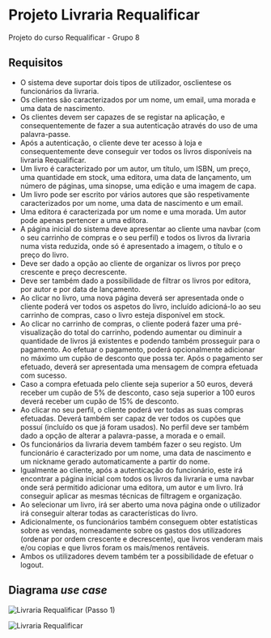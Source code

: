 # Projeto Livraria Requalificar
Projeto do curso Requalificar - Grupo 8

## Requisitos
- O sistema deve suportar dois tipos de utilizador, osclientese os funcionários da livraria.
- Os clientes são caracterizados por um nome, um email, uma morada e uma data de nascimento.
- Os clientes devem ser capazes de se registar na aplicação, e consequentemente de fazer a sua autenticação através do uso de uma palavra-passe.
- Após a autenticação, o cliente deve ter acesso à loja e consequentemente deve conseguir ver todos os livros
disponíveis na livraria Requalificar.
- Um livro é caracterizado por um autor, um título, um ISBN, um preço, uma quantidade em stock, uma editora, uma data de lançamento, um número de páginas, uma sinopse, uma edição e uma imagem de capa. 
- Um livro pode ser escrito por vários autores que são respetivamente caracterizados por um nome, uma data de nascimento e um email.
- Uma editora é caracterizada por um nome e uma morada. Um autor pode apenas pertencer a uma editora.
- A página inicial do sistema deve apresentar ao cliente uma navbar (com o seu carrinho de compras e o seu perfil) e todos os livros da livraria numa vista reduzida, onde só é apresentado a imagem, o título e o preço do livro.
- Deve ser dado a opção ao cliente de organizar os livros por preço crescente e preço decrescente.
- Deve ser também dado a possibilidade de filtrar os livros por editora, por autor e por data de lançamento.
- Ao clicar no livro, uma nova página deverá ser apresentada onde o cliente poderá ver todos os aspetos do livro, incluído adicioná-lo ao seu carrinho de compras, caso o livro esteja disponível em stock.
- Ao clicar no carrinho de compras, o cliente poderá fazer uma pré-visualização do total do carrinho, podendo aumentar ou diminuir a quantidade de livros já existentes e podendo também prosseguir para o pagamento. Ao efetuar o pagamento, poderá opcionalmente adicionar no máximo um cupão de desconto que possa ter. Após o pagamento ser efetuado, deverá ser apresentada uma mensagem de compra efetuada com sucesso. 
- Caso a compra efetuada pelo cliente seja superior a 50 euros, deverá receber um cupão de 5% de desconto, caso seja superior a 100 euros deverá receber um cupão de 15% de desconto.
- Ao clicar no seu perfil, o cliente poderá ver todas as suas compras efetuadas. Deverá também ser capaz de ver todos os cupões que possuí (incluído os que já foram usados). No perfil deve ser também dado a opção de alterar a palavra-passe, a morada e o email.
- Os funcionários da livraria devem também fazer o seu registo. Um funcionário é caracterizado por um nome, uma data de nascimento e um nickname gerado
automaticamente a partir do nome.
- Igualmente ao cliente, após a autenticação do funcionário, este irá encontrar a página inicial com todos os livros da livraria e uma navbar onde será permitido adicionar uma editora, um autor e um livro. Irá conseguir aplicar as mesmas técnicas de filtragem e organização. 
- Ao selecionar um livro, irá ser aberto uma nova página onde o utilizador irá conseguir alterar todas as características do livro.
- Adicionalmente, os funcionários também conseguem obter estatísticas sobre as vendas, nomeadamente sobre os gastos dos utilizadores (ordenar por
ordem crescente e decrescente), que livros venderam mais e/ou copias e que livros foram os mais/menos rentáveis.
- Ambos os utilizadores devem também ter a possibilidade de efetuar o logout.

## Diagrama *use case* 
![Livraria Requalificar (Passo 1)](https://user-images.githubusercontent.com/97111949/158906302-c1afd7ca-67f8-4356-83f5-6ef992690fc3.png)

![Livraria Requalificar](https://user-images.githubusercontent.com/97111949/158906706-85759758-a3c7-4b48-863d-cedf00ec0939.png)
